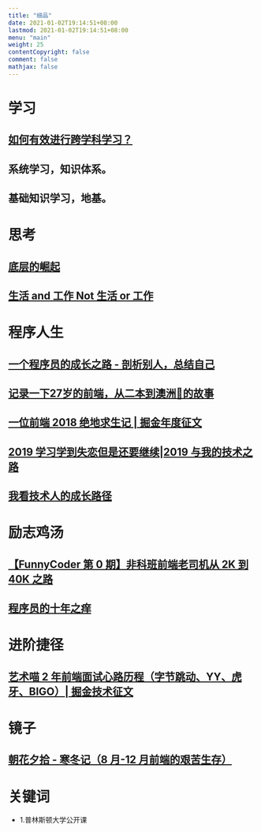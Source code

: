 ```yaml
---
title: "细品"
date: 2021-01-02T19:14:51+08:00
lastmod: 2021-01-02T19:14:51+08:00
menu: "main"
weight: 25
contentCopyright: false
comment: false
mathjax: false
---
```


# 学习

## [如何有效进行跨学科学习？](https://www.zhihu.com/question/563526638?write)

## 系统学习，知识体系。

## 基础知识学习，地基。

# 思考

## [底层的崛起](https://mp.weixin.qq.com/s/X9yXdGThISePYtaRDjczdg)

## [生活 and 工作 Not 生活 or 工作](https://mp.weixin.qq.com/s/DiFE8g32GSYHR1QJT5b7CA)

# 程序人生

## [一个程序员的成长之路 - 剖析别人，总结自己](https://mp.weixin.qq.com/s/zWPjfHiYxx0HH9lE99Yijw)

## [记录一下27岁的前端，从二本到澳洲🦘的故事](https://juejin.cn/post/7278929122302132279)

## [一位前端 2018 绝地求生记 | 掘金年度征文](https://juejin.cn/post/6844903758930018311)

## [2019 学习学到失恋但是还要继续|2019 与我的技术之路](https://juejin.cn/post/6844904024534155277)

## [我看技术人的成长路径](https://juejin.cn/post/6906006025925558279#heading-1)

# 励志鸡汤

## [【FunnyCoder 第 0 期】非科班前端老司机从 2K 到 40K 之路](https://juejin.cn/post/6900092004043063309)

## [程序员的十年之痒](https://juejin.cn/post/6892909929066135560)

# 进阶捷径

## [艺术喵 2 年前端面试心路历程（字节跳动、YY、虎牙、BIGO）| 掘金技术征文](https://juejin.cn/post/6844904113302568973#heading-2)

# 镜子

## [朝花夕拾 - 寒冬记（8 月-12 月前端的艰苦生存）](https://juejin.cn/post/6900698650616266765#heading-0)

# 关键词

- 1.普林斯顿大学公开课
